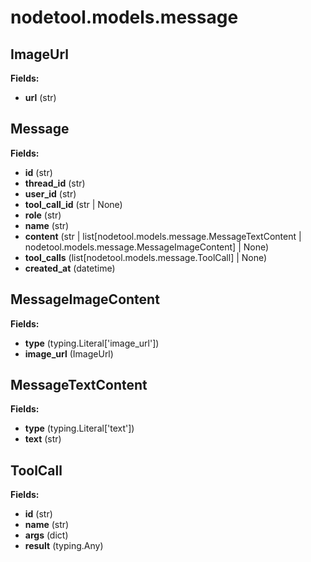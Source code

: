 # nodetool.models.message

## ImageUrl

**Fields:**
- **url** (str)


## Message

**Fields:**
- **id** (str)
- **thread_id** (str)
- **user_id** (str)
- **tool_call_id** (str | None)
- **role** (str)
- **name** (str)
- **content** (str | list[nodetool.models.message.MessageTextContent | nodetool.models.message.MessageImageContent] | None)
- **tool_calls** (list[nodetool.models.message.ToolCall] | None)
- **created_at** (datetime)


## MessageImageContent

**Fields:**
- **type** (typing.Literal['image_url'])
- **image_url** (ImageUrl)


## MessageTextContent

**Fields:**
- **type** (typing.Literal['text'])
- **text** (str)


## ToolCall

**Fields:**
- **id** (str)
- **name** (str)
- **args** (dict)
- **result** (typing.Any)


